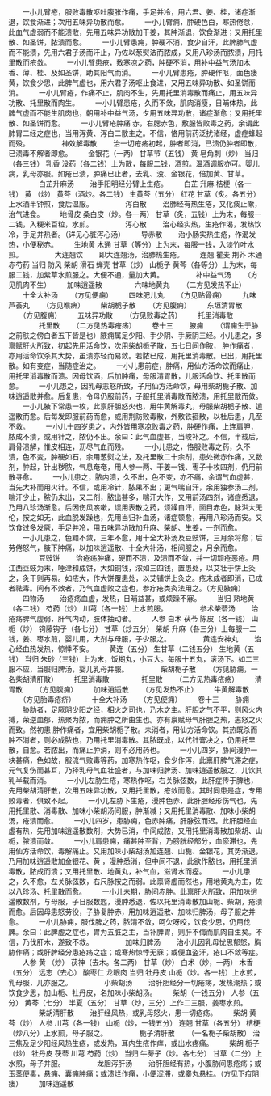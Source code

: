 <!-- { "loadSidebar": true } -->
　　一小儿臂疮，服败毒散呕吐腹胀作痛，手足并冷，用六君、姜、桂，诸症渐退，饮食渐进；次用五味异功散而愈。
　　一小儿臂痈，肿硬色白，寒热倦怠，此血气虚弱而不能溃散，先用五味异功散加干姜，其肿渐退，饮食渐进；又用托里散、如圣饼，脓溃而愈。
　　一小儿臂患痈，肿硬不消，食少自汗，此脾肺气虚而不能溃，先用六君子汤而汗止，乃佐以葱熨法而脓成，又用八珍汤而脓溃，用托里散而疮敛。
　　一小儿臂患疮，敷寒凉之药，肿硬不消，用补中益气汤加木香、薄、桂、及如圣饼，助其阳气而消。
　　一小儿臂患疮，肿硬作呕，面色痿黄，饮食少思，此脾气虚也，用六君子汤呕止食进，又用五味异功散、如圣饼而消。
　　一小儿臂疮，作痛不止，肌肉不生，先用托里消毒散而痛止，用五味异功散、托里散而肉生。
　　一小儿臂患疮，久而不敛，肌肉消瘦，日晡体热，此脾气虚而不能生肌肉也，朝用补中益气汤，夕用五味异功散，诸症渐愈；又用托里散、如圣饼而愈。
　　一小儿臂疮肿痛 赤，右腮赤色，敷服皆败毒之药，余谓此肺胃二经之症也，当用泻黄、泻白二散主之。不信，恪用前药泛扰诸经，虚症蜂起而殁。
　　
　　神效解毒散
　　治一切疮疡初起，肿者即消，已溃仍肿者即散，已溃毒不解者即愈。
　　金银花（一两） 甘草节（五钱） 黄 皂角刺（炒） 当归（各三钱） 乳香 没药（各二钱）上为散，每服二钱，酒煎。温酒调服亦可。婴儿病，乳母亦服。如疮已溃，肿痛已止者，去乳、没、金银花，倍加黄、甘草。
　　
　　白芷升麻汤
　　治手阳明经分臂上生疮。
　　白芷 升麻 桔梗（各一钱） 黄 （炒） 黄芩（酒炒。各二钱） 生黄芩（五分） 红花 甘草（炙。各五分）上水酒半钟煎，食后温服。
　　
　　泻白散
　　治肺经有热生疮，又化痰止嗽，治气进食。
　　地骨皮 桑白皮（炒。各一两） 甘草（炙，五钱）上为末，每服一二钱，入粳米百粒，水煎。
　　
　　泻心散
　　治心经实热，生疮作渴，发热饮冷，手足并热者。（详见心脏泻心汤）
　　导赤散
　　治小肠实热生疮，作渴发热，小便秘赤。
　　生地黄 木通 甘草（等分）上为末，每服一钱，入淡竹叶水煎。
　　
　　大连翘饮
　　即大连翘汤，治肺热生疮。
　　连翘 瞿麦 荆芥 木通 赤芍药 当归 防风 柴胡 滑石 蝉壳 甘草（炒） 山栀子 黄芩（各等分）上为末，每服二钱，加紫草水煎服之。大便不通，量加大黄。
　　
　　补中益气汤
　　（方见肌肉不生）
　　加味逍遥散
　　
　　六味地黄丸
　　（二方见发热不止）
　　十全大补汤
　　（方见便痈）
　　四味肥儿丸
　　（方见贴骨痈）
　　九味芦荟丸
　　（方见喉痹）
　　柴胡栀子散
　　（方见腹痈）
　　东垣清胃散
　　（方见腹痈）
　　五味异功散
　　（方见败毒之药）
　　托里消毒散
　　
　　托里散
　　（二方见热毒疮疡）
　　卷十三
　　腋痈
　　（谓痈生于胁之前肤之傍白者五下皆是也）腋痈属足少阳、手少阴、手厥阴三经。小儿患之，多禀赋肝火所致，初起先用活命饮，次用柴胡栀子散，五七日间作脓， 肿作痛者，亦用活命饮杀其大势，虽溃亦轻而易敛。若脓已成，用托里消毒散。已出，用托里散。如有变症，当随症治之。
　　一小儿患前症，肿痛，用仙方活命饮而痛止，用托里消毒散而溃。因母饮酒，后加肿痛，母服清胃散，儿服活命饮、托里散而愈。
　　一小儿患之，因乳母恚怒所致，子用仙方活命饮，母用柴胡栀子散、加味逍遥散并愈。后复患，令母仍服前药，子服托里消毒散而脓溃，用托里散而敛。
　　一小儿腋下常患一枚，此禀肝胆怒火也，用牛黄解毒丸，母服柴胡栀子散、逍遥散而愈。后每发即服前药而愈，或用荆防败毒散，外敷铁箍散，以杜后患，几至不救。
　　一小儿十四岁患之，内外皆用寒凉败毒之药，肿硬作痛，上连肩胛，脓成不溃，或用针之，脓仍不出。余曰：此气血虚甚，当峻补之。不信，半载后，肩骨溃解，惟皮相连，沥尽气血而殁。
　　一小儿患之，恪服败毒之药，久不溃，色不变，肿硬如石，余用葱熨之法，及托里散二十余剂，患处微赤作痛，又数剂，肿起，针出秽脓，气息奄奄，用人参一两、干姜一钱、枣子十枚四剂，仍用前散寻愈。
　　一小儿患之，脓内溃，久不出，色不变，亦不痛，余谓气血虚甚，当先大补而用火针。不信，或用冷针，脓果不出；更气喘自汗，余用独参汤二剂，喘汗少止，脓仍未出，又二剂，脓出甚多，喘汗大作，又用前汤四剂，诸症悉退，乃用八珍汤渐愈。后因伤风咳嗽，误用表散之药，烦躁自汗，面目赤色，脉洪大无伦，按之如无，此血脱发躁也，先用当归补血汤，诸症顿愈，再用八珍汤而安。又饮食过多发厥，手足并冷，用五味异功散加升麻、柴胡、生姜，一剂而愈。
　　一小儿患之，色黯不敛，三年不愈，用十全大补汤及豆豉饼，三月余将愈；后劳倦怒气，腋下肿痛，以加味逍遥散、十全大补汤，相间服之，月余而愈。
　　
　　豆豉饼
　　治疮疡肿痛，硬而不溃，及溃而不敛，并一切顽疮恶疮。用江西豆豉为末，唾津和成饼，大如铜钱，浓如三四钱，置患处，以艾壮于饼上灸之，灸干则再易。如疮大，作大饼覆患处，以艾铺饼上灸之。疮未成者即消，已成者祛毒。间有不效者，乃气血虚败之症也，参疔疮类灸法用之。（方见腋痈）
　　四物汤
　　治疮疡血虚，发热，日晡益甚，或烦躁不寐。
　　当归 熟地黄（各二钱） 芍药（炒） 川芎（各一钱）上水煎服。
　　
　　参术柴苓汤
　　治疮疡脾气虚弱，肝气内动，肢体抽动者。
　　人参 白术 茯苓 陈皮（各一钱） 山栀（炒） 钩藤钩子（各七分） 甘草（炒五分） 柴胡 升麻（各三分）上每服一二钱，姜、枣水煎，婴儿用，大剂与母服，子少服之。
　　
　　黄连安神丸
　　治心经血热发热，惊悸不安。
　　黄连（五分） 生甘草（二钱五分） 生地黄（五钱） 当归 朱砂（三钱）上为末，饭糊丸，小豆大。每服十五丸，滚汤下。如二三服不应，当服归脾汤，婴儿乳母并服。
　　
　　柴胡栀子散
　　（方见胁痈，一名柴胡清肝散）
　　托里消毒散
　　
　　托里散
　　（二方见热毒疮疡）
　　清胃散
　　（方见腹痈）
　　加味逍遥散
　　（方见发热不止）
　　牛黄解毒散
　　（方见胎毒疮疥）
　　十全大补汤
　　（方见便痈）
　　卷十三
　　胁痈
　　胁肋者，足厥阴少阳之经，相火之司也，乃木之主。肝胆之气不平，则风火内搏，荣逆血郁，热聚为脓，而痈肿之所由生也。亦有禀赋母气肝胆之热，恚怒之火而致。然初患 肿作痛者，宜用柴胡栀子散。未消者，用仙方活命饮。其热既杀而肿不消者，则必成脓也，乃用托里消毒散。其脓既成，以代针膏决之，仍用托里散，自愈。若脓出，而痛止肿消，则不必用药也。
　　一小儿四岁，胁间漫肿一块甚痛，色如故，服流气败毒等药，加寒热作呕，食少作泻，此禀肝脾气滞之症，元气复伤而甚耳，乃择乳母气血壮盛者，与加味归脾汤、加味逍遥散服之，儿饮其乳半载而消。
　　一小儿左胁生疮，寒热作呕，右关脉弦数，此肝症传于脾也，先用柴胡清肝散，次用五味异功散，又用托里散，疮敛而愈。其时同患是症，专用败毒者，俱致不起。
　　一小儿左胁下生疮，漫肿色赤，此肝胆经形伤气也，先用托里散、消毒散、加味小柴胡汤间服，肿渐减；又用托里消毒散、加味小柴胡汤，疮溃而愈。
　　一小儿四岁，患胁痈，色赤肿痛，肝脉弦而迟。此肝胆经血虚有热，先用加味逍遥散数剂，大势已消，中间成脓，又用托里消毒散加柴胡、山栀，脓溃而敛。
　　一小儿肩患痈，痛甚肿至背，乃膀胱经部分，血瘀滞也，先用仙方活命饮，毒解痛止。又用加味小柴胡汤加连翘、山栀、金银花，其势渐退，乃用加味逍遥散加金银花、黄 ，漫肿悉消，但中间不退，此欲作脓也，用托里消毒散，脓成而溃；又用托里散、地黄丸，补气血，滋肾水而痊。
　　一小儿患之，久不愈，左关脉弦数，右尺脉按之而弱。此禀肾虚而然也，用地黄丸为主，佐以八珍汤、托里散而愈。
　　一小儿未期，胁间赤肿。此禀肝火所致，用加味逍遥散数剂，与母服，子日服数匙，漫肿悉退，佐以托里消毒散加山栀、柴胡，疮溃而愈。后因母恚怒劳役，子胁复肿赤，用加味逍遥散、加味归脾汤，母子服之并愈。
　　一小儿胁痈，服伐脾之药，脓清不敛，呵欠呀咬，饮食少思，仍用伐脾。余曰：此脾虚之症也，胃为五脏之主，当补脾胃，则肝不侮而肌肉自生矣。不信，乃伐肝木，遂致不救。
　　
　　加味归脾汤
　　治小儿因乳母忧思郁怒，胸胁作痛；或肝脾经分患疮疡之症；或寒热惊悸无寐；或便血盗汗，疮口不敛等症。
　　人参 黄 （炒） 茯神（去木。各二两） 甘草（炒） 白术（炒，一两） 木香（五分） 远志（去心） 酸枣仁 龙眼肉 当归 牡丹皮 山栀（炒。各一钱）上水煎，乳母服，儿亦服之。
　　
　　小柴胡汤
　　治肝胆经分一切疮疡，发热潮热；或饮食少思，加山栀、牡丹皮，名加味小柴胡汤。
　　柴胡（一钱五分） 人参（五分） 黄芩（七分） 半夏（五分） 甘草（炒，三分）上作二三服，姜枣水煎。
　　
　　柴胡清肝散
　　治肝经风热，或乳母怒火，患一切疮疡。
　　柴胡 黄芩（炒） 人参 川芎（各一钱） 山栀（炒，一钱五分） 连翘 甘草（各五分） 桔梗（炒八分）上水煎，母子服之。
　　
　　栀子清肝散
　　（一名栀子柴胡散） 治三焦及足少阳经风热生疮，或发热，耳内生疮作痒，或出水疼痛。
　　柴胡 栀子（炒） 牡丹皮 茯苓 川芎 芍药（炒） 当归 牛蒡子（炒。各七分） 甘草（二分）上水煎，母子并服。
　　
　　龙胆泻肝汤
　　治肝胆经有热，小腹胁间患疮疡；或玉茎便毒，悬痈、囊痈肿痛；或溃烂作痛，小便涩滞，或睾丸悬挂。（方见下疳阴痿）
　　加味逍遥散

